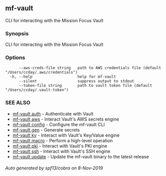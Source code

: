 ## mf-vault

CLI for interacting with the Mission Focus Vault

### Synopsis

CLI for interacting with the Mission Focus Vault

### Options

```
      --aws-creds-file string   path to AWS credentials file (default "/Users/ccday/.aws/credentials")
  -h, --help                    help for mf-vault
      --silent                  suppress output to stdout
      --token-file string       path to vault token file (default "/Users/ccday/.vault-token")
```

### SEE ALSO

* [mf-vault auth](mf-vault_auth.md)	 - Authenticate with Vault
* [mf-vault aws](mf-vault_aws.md)	 - Interact Vault's AWS secrets engine
* [mf-vault config](mf-vault_config.md)	 - Configure the mf-vault CLI
* [mf-vault gen](mf-vault_gen.md)	 - Generate secrets
* [mf-vault kv](mf-vault_kv.md)	 - Interact with Vault's Key/Value engine
* [mf-vault macro](mf-vault_macro.md)	 - Perform a high-level operation
* [mf-vault pki](mf-vault_pki.md)	 - Interact with Vault's PKI engine
* [mf-vault ssh](mf-vault_ssh.md)	 - Interact with Vault's SSH engine
* [mf-vault update](mf-vault_update.md)	 - Update the mf-vault binary to the latest release

###### Auto generated by spf13/cobra on 8-Nov-2019
